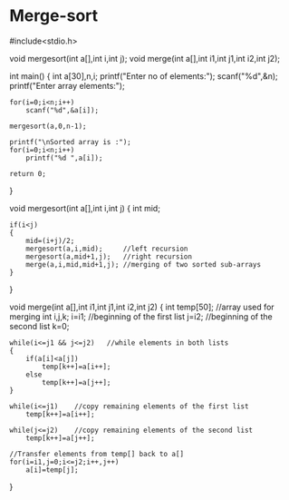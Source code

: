 # Merge-sort
#include<stdio.h>
 
void mergesort(int a[],int i,int j);
void merge(int a[],int i1,int j1,int i2,int j2);
 
int main()
{
	int a[30],n,i;
	printf("Enter no of elements:");
	scanf("%d",&n);
	printf("Enter array elements:");
	
	for(i=0;i<n;i++)
		scanf("%d",&a[i]);
		
	mergesort(a,0,n-1);
	
	printf("\nSorted array is :");
	for(i=0;i<n;i++)
		printf("%d ",a[i]);
		
	return 0;
}
 
void mergesort(int a[],int i,int j)
{
	int mid;
		
	if(i<j)
	{
		mid=(i+j)/2;
		mergesort(a,i,mid);		//left recursion
		mergesort(a,mid+1,j);	//right recursion
		merge(a,i,mid,mid+1,j);	//merging of two sorted sub-arrays
	}
}
 
void merge(int a[],int i1,int j1,int i2,int j2)
{
	int temp[50];	//array used for merging
	int i,j,k;
	i=i1;	//beginning of the first list
	j=i2;	//beginning of the second list
	k=0;
	
	while(i<=j1 && j<=j2)	//while elements in both lists
	{
		if(a[i]<a[j])
			temp[k++]=a[i++];
		else
			temp[k++]=a[j++];
	}
	
	while(i<=j1)	//copy remaining elements of the first list
		temp[k++]=a[i++];
		
	while(j<=j2)	//copy remaining elements of the second list
		temp[k++]=a[j++];
		
	//Transfer elements from temp[] back to a[]
	for(i=i1,j=0;i<=j2;i++,j++)
		a[i]=temp[j];
}

